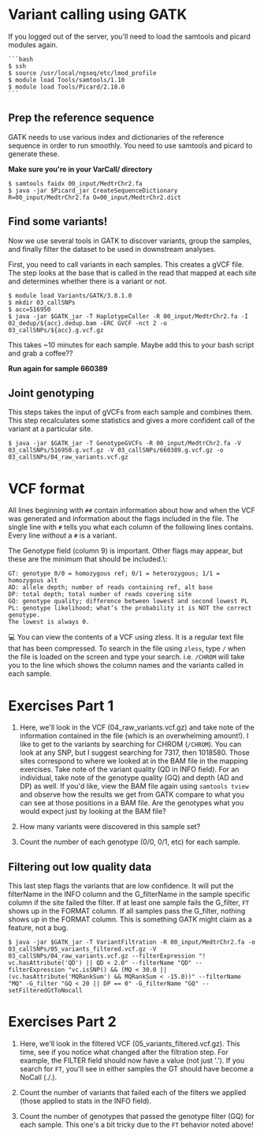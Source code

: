 # Variant calling using GATK

If you logged out of the server, you'll need to load the samtools and picard modules again.

````
```bash
$ ssh 
$ source /usr/local/ngseq/etc/lmod_profile
$ module load Tools/samtools/1.10
$ module load Tools/Picard/2.18.0
```
````

## Prep the reference sequence

GATK needs to use various index and dictionaries of the reference sequence in order to run smoothly. You need to use samtools and picard to generate these.

**Make sure you're in your VarCall/ directory**

```
$ samtools faidx 00_input/MedtrChr2.fa
$ java -jar $Picard_jar CreateSequenceDictionary R=00_input/MedtrChr2.fa O=00_input/MedtrChr2.dict
```

## Find some variants!

Now we use several tools in GATK to discover variants, group the samples, and finally filter the dataset to be used in downstream analyses.

First, you need to call variants in each samples. This creates a gVCF file. The step looks at the base that is called in the read that mapped at each site and determines whether there is a variant or not. 

```
$ module load Variants/GATK/3.8.1.0
$ mkdir 03_callSNPs
$ acc=516950
$ java -jar $GATK_jar -T HaplotypeCaller -R 00_input/MedtrChr2.fa -I 02_dedup/${acc}.dedup.bam -ERC GVCF -nct 2 -o 03_callSNPs/${acc}.g.vcf.gz
```

This takes ~10 minutes for each sample. Maybe add this to your bash script and grab a coffee??

**Run again for sample 660389**

## Joint genotyping

This steps takes the input of gVCFs from each sample and combines them. This step recalculates some statistics and gives a more confident call of the variant at a particular site.

```
$ java -jar $GATK_jar -T GenotypeGVCFs -R 00_input/MedtrChr2.fa -V 03_callSNPs/516950.g.vcf.gz -V 03_callSNPs/660389.g.vcf.gz -o 03_callSNPs/04_raw_variants.vcf.gz
```

# VCF format

All lines beginning with `##` contain information about how and when the VCF was generated and information about the flags included in the file. The single line with `#` tells you what each column of the following lines contains. Every line _without_ a `#` is a variant.

The Genotype field (column 9) is important. Other flags may appear, but these are the minimum that should be included.\\:

```
GT: genotype 0/0 = homozygous ref; 0/1 = heterozygous; 1/1 = homozygous alt
AD: allele depth; number of reads containing ref, alt base
DP: total depth; total number of reads covering site
GQ: genotype quality; difference between lowest and second lowest PL
PL: genotype likelihood; what’s the probability it is NOT the correct genotype.
The lowest is always 0.
```

:computer: You can view the contents of a VCF using zless. It is a regular text file that has been compressed. To search in the file using `zless`, type `/` when the file is loaded on the screen and type your search. i.e. `/CHROM` will take you to the line which shows the column names and the variants called in each sample. 

# Exercises Part 1

1. Here, we'll look in the VCF (04_raw_variants.vcf.gz) and take note of the information contained in the file (which is an overwhelming amount!). I like to get to the variants by searching for CHROM (`/CHROM`). You can look at any SNP, but I suggest searching for 7317, then 1018580. Those sites correspond to where we looked at in the BAM file in the mapping exercises. Take note of the variant quality (QD in INFO field). For an individual, take note of the genotype quality (GQ) and depth (AD and DP) as well. If you'd like, view the BAM file again using `samtools tview` and observe how the results we get from GATK compare to what you can see at those positions in a BAM file. Are the genotypes what you would expect just by looking at the BAM file?  

2. How many variants were discovered in this sample set?

3. Count the number of each genotype (0/0, 0/1, etc) for each sample. 

## Filtering out low quality data

This last step flags the variants that are low confidence. It will put the filterName in the INFO column and the G_filterName in the sample specific column if the site failed the filter. If at least one sample fails the G_filter, `FT` shows up in the FORMAT column. If all samples pass the G_filter, nothing shows up in the FORMAT column. This is something GATK might claim as a feature, not a bug. 

```
$ java -jar $GATK_jar -T VariantFiltration -R 00_input/MedtrChr2.fa -o 03_callSNPs/05_variants_filtered.vcf.gz -V 03_callSNPs/04_raw_variants.vcf.gz --filterExpression "! vc.hasAttribute('QD') || QD < 2.0" --filterName "QD" --filterExpression "vc.isSNP() && (MQ < 30.0 || (vc.hasAttribute('MQRankSum') && MQRankSum < -15.0))" --filterName "MQ" -G_filter "GQ < 20 || DP == 0" -G_filterName "GQ" --setFilteredGtToNocall
```

# Exercises Part 2

1. Here, we'll look in the filtered VCF (05_variants_filtered.vcf.gz). This time, see if you notice what changed after the filtration step. For example, the FILTER field should now have a value (not just '.'). If you search for `FT`, you'll see in either samples the GT should have become a NoCall (./.).

2. Count the number of variants that failed each of the filters we applied (those applied to stats in the INFO field).

3. Count the number of genotypes that passed the genotype filter (GQ) for each sample. This one's a bit tricky due to the `FT` behavior noted above!
